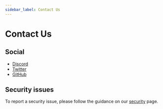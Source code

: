```yaml
---
sidebar_label: Contact Us
---
```


# Contact Us

## Social

- [Discord][]
- [Twitter][]
- [GitHub][]

## Security issues

To report a security issue, please follow the guidance on our [security](/security) page.


[discord]: https://discord.com/invite/metaplex
[twitter]: https://twitter.com/metaplex
[github]: https://github.com/metaplex-foundation
